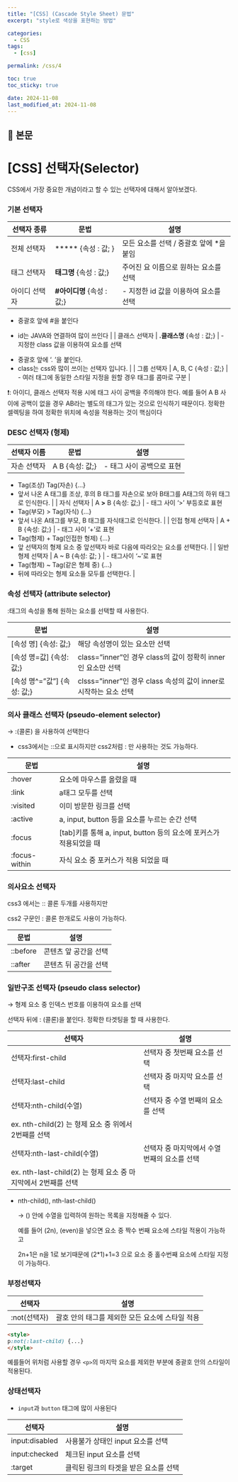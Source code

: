 ```yaml
---
title: "[CSS] (Cascade Style Sheet) 문법"
excerpt: "style로 색상을 표현하는 방법"

categories:
  - CSS
tags:
  - [css]

permalink: /css/4

toc: true
toc_sticky: true

date: 2024-11-08
last_modified_at: 2024-11-08
---
```


## 🦥 본문

# [CSS] 선택자(Selector)

CSS에서 가장 중요한 개념이라고 할 수 있는 선택자에 대해서 알아보겠다.

### 기본 선택자

| 선택자 종류 | 문법 | 설명 |
| --- | --- | --- |
| 전체 선택자  | ***** {속성 : 값; } | 모든 요소를 선택 / 중괄호 앞에 *을 붙임 |
| 태그 선택자 | **태그명** {속성 : 값;} | 주어진 요 이름으로 원하는 요소를 선택 |
| 아이디 선택자  | **#아이디명** {속성 : 값;} | - 지정한 id 값을 이용하여 요소를 선택
- 중괄호 앞에 #을 붙인다
* id는 JAVA와 연결하여 많이 쓰인다 |
| 클래스 선택자 | **.클래스명** {속성 : 값;} | - 지정한 class 값을 이용하여 요소를 선택
- 중괄호 앞에   ‘. ’을 붙인다.
- class는 css와 많이 쓰이는 선택자 입니다. |
| 그룹 선택자 | A, B, C {속성 : 값;} | - 여러 태그에 동일한 스타일 지정을 원할 경우 태그를 콤마로 구분 |

❗:  아이디, 클래스 선택자 적용 시에 태그 사이 공백을 주의해야 한다.
 예를 들어 A B 사이에 공백이 없을 경우 AB라는 별도의 태그가 있는 것으로 인식하기 때문이다.
정확한 셀렉팅을 하여 정확한 위치에 속성을 적용하는 것이 핵심이다

### DESC 선택자 (형제)

| 선택자 이름 | 문법 | 설명 |
| --- | --- | --- |
| 자손 선택자  | A B {속성: 값;} | - 태그 사이 공백으로 표현
- Tag(조상) Tag(자손) {...} 
- 앞서 나온 A 태그를 조상, 후의 B 태그를 자손으로 보아 B태그를 A태그의 하위 태그로 인식한다. |
| 자식 선택자 | A **>** B {속성: 값;} | - 태그 사이 ‘>’ 부등호로 표현
- Tag(부모) > Tag(자식) {...} 
- 앞서 나온 A태그를 부모, B 태그를 자식태그로 인식한다. |
| 인접 형제 선택자 | A + B  {속성: 값;} | - 태그 사이 ‘+’로 표현
- Tag(형제) + Tag(인접한 형제) {...}
- 앞 선택자의 형제 요소 중 앞선택자 바로 다음에 따라오는 요소를 선택한다. |
| 일반 형제 선택자 | A ~ B {속성: 값; } | - 태그사이 ‘~’로 표현
- Tag(형제) ~ Tag(같은 형제 중) {...}
- 뒤에 따라오는 형제 요소들 모두를 선택한다. |

### 속성 선택자 (attribute selector)

:태그의 속성을 통해 원하는 요소를 선택할 때 사용한다.

| 문법 | 설명 |
| --- | --- |
| [속성 명] {속성: 값;} | 해당 속성명이 있는 요소만 선택 |
| [속성 명=값] {속성: 값;} | class=”inner”인 경우 class의 값이 정확히 inner인 요소만 선택  |
| [속성 명^=”값”] {속성: 값;} | clsss=”inner”인 경우 class 속성의 값이 inner로 시작하는 요소 선택 |

### 의사 클래스 선택자 (pseudo-element selector)

→ :(콜론) 을 사용하여 선택한다

- css3에서는 ::으로 표시하지만 css2처럼 : 만 사용하는 것도 가능하다.

| 문법 | 설명 |
| --- | --- |
| :hover | 요소에 마우스를 올렸을 때 |
| :link | a태그 모두를 선택 |
| :visited | 이미 방문한 링크를 선택 |
| :active | a, input, button 등을 요소를 누르는 순간 선택 |
| :focus | [tab]키를 통해 a, input, button 등의 요소에 포커스가 적용되었을 때 |
| :focus-within | 자식 요소 중 포커스가 적용 되었을 때 |

### 의사요소 선택자

css3 에서는 :: 콜론 두개를 사용하지만 

css2 구문인 : 콜론 한개로도 사용이 가능하다.

| 문법 | 설명 |
| --- | --- |
| ::before | 콘텐츠 앞 공간을 선택 |
| ::after | 콘텐츠 뒤 공간을 선택 |

### 일반구조 선택자 (pseudo class selector)

→ 형제 요소 중 인덱스 번호를 이용하여 요소를 선택

선택자 뒤에  : (콜론)을 붙인다. 정확한 타겟팅을 할 때 사용한다.

| 선택자 | 설명 |
| --- | --- |
| 선택자:first-child | 선택자 중 첫번째 요소를 선택 |
| 선택자:last-child | 선택자 중 마지막 요소를 선택 |
| 선택자:nth-child(수열) | 선택자 중 수열 번째의 요소를 선택
ex. nth-child(2) 는 형제 요소 중 위에서 2번째를 선택 |
| 선택자:nth-last-child(수열) | 선택자 중 마지막에서 수열 번째의 요소를 선택
ex. nth-last-child(2) 는 형제 요소 중 마지막에서 2번째를 선택 |
- nth-child(), nth-last-child()
    
    → () 안에 수열을 입력하여 원하는 목록을 지정해줄 수 있다.
    
    예를 들어 (2n), (even)을 넣으면 요소 중 짝수 번째 요소에 스타일 적용이 가능하고 
    
    2n+1은 n을 1로 보기때문에 (2*1)+1=3 으로 요소 중 홀수번째 요소에 스타일 지정이 가능하다.
    

### 부정선택자

| 선택자 | 설명 |
| --- | --- |
| :not(선택자)  | 괄호 안의 태그를 제외한 모든 요소에 스타일 적용 |

```html
<style>
p:not(:last-child) {...}
</style>
```

예를들어 위처럼 사용할 경우 `<p>`의 마지막 요소를 제외한 부분에 중괄호 안의 스타일이 적용된다.

### 상태선택자

- `input`과  `button` 태그에 많이 사용된다

| 선택자 | 설명 |
| --- | --- |
| input:disabled | 사용불가 상태인 input 요소를 선택  |
| input:checked | 체크된 input 요소를 선택 |
| :target | 클릭된 링크의 타겟을 받은 요소를 선택 |